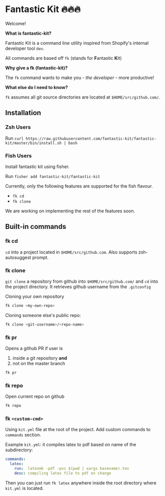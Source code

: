 # Fantastic Kit 🔥🔥🔥

Welcome!

**What is fantastic-kit?**

Fantastic Kit is a command line utility inspired from Shopify's internal developer tool `dev`.

All commands are based off `fk` (stands for **F**antastic **K**it)

**Why give a fk (fantastic-kit)?**

The `fk` command wants to make you *- the developer -* more productive! 

**What else do I need to know?**

`fk` assumes all git source directories are located at `$HOME/src/github.com/`.



## Installation

### Zsh Users

Run `curl https://raw.githubusercontent.com/fantastic-kit/fantastic-kit/master/bin/install.sh | bash`

### Fish Users

Install fantastic kit using fisher. 

Run `fisher add fantastic-kit/fantastic-kit`

Currently, only the following features are supported for the fish flavour. 

- `fk cd`
- `fk clone`

We are working on implementing the rest of the features soon.

## Built-in commands

### fk cd

`cd` into a project located in `$HOME/src/github.com`. Also supports zsh-autosuggest prompt.

### fk clone

`git clone` a repository from github into `$HOME/src/github.com/` and `cd` into the project directory. It retrieves github username from the `.gitconfig` 

Cloning your own repository

```bash
fk clone <my-own-repo>
```

Cloning someone else's public repo:

```bash
fk clone <git-username>/<repo-name>
```

### fk pr

Opens a github PR if user is

1. inside a git repository **and**
2. not on the master branch

```bash
fk pr
```

### fk repo

Open current repo on github

``` bash
fk repo
```

### fk `<custom-cmd>`

Using `kit.yml` file at the root of the project. Add custom commands to `commands` section.

Example `kit.yml`: it compiles latex to pdf based on name of the subdirectory:

```yaml
commands:
  latex:
    run:  latexmk -pdf -pvc $(pwd | xargs basename).tex
    desc: compiling latex file to pdf on change
```

Then you can just run `fk latex` anywhere inside the root directory where `kit.yml` is located.
